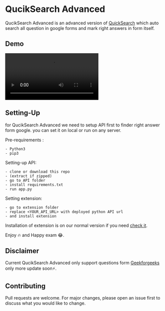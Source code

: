 # QucikSearch Advanced

 QucikSearch Advanced is an advanced version of [QuickSearch](https://github.com/MQ-xz/QuickSearch) which auto search all question in google forms and mark right answers in form itself.


## Demo 

![demo](demo.mp4)

## Setting-Up

 for QucikSearch Advanced we need to setup API first to finder right answer form google. you can set it on local or run on any server.


Pre-requirements :

    - Python3
    - pip3

Setting-up API:
```
- clone or download this repo
- (extract if zipped)
- go to API folder
- install requirements.txt
- run app.py
```
Setting extension:

```
- go to extension folder
- replace <YOUR_API_URL> with deployed python API url
- and install extension
```

Installation of extension is on our normal version if you need [check it](https://github.com/MQ-xz/QuickSearch#installation).


Enjoy 🔥 and Happy exam 😂.


## Disclaimer

Current QucikSearch Advanced only support questions form [Geekforgeeks](https://www.geeksforgeeks.org) only more update soon⚡️.


## Contributing

Pull requests are welcome. For major changes, please open an issue first to discuss what you would like to change.